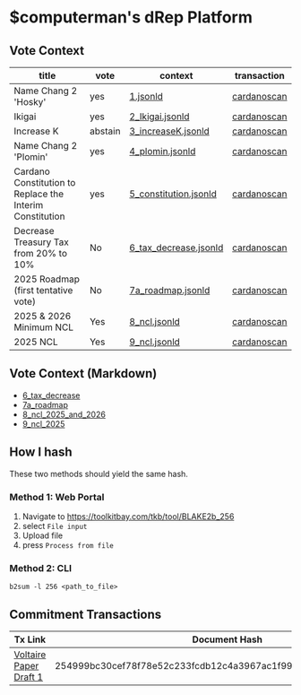 
# $computerman's dRep Platform

## Vote Context

| title                 | vote      | context                                                                          | transaction                                                                                                                   |
| -----                 | ----      | -------                                                                          | -----------                                                                                                                   |
| Name Chang 2 'Hosky'  | yes       | [1.jsonld](https://github.com/willpiam/drep/blob/master/vote_context/1.jsonld)               | [cardanoscan](https://cardanoscan.io/vote/a3e6d4ef0570bf6db0e4d926b1583b920fae55e16f467adb4faba4da9530238f)  |
| Ikigai                | yes       | [2_Ikigai.jsonld](https://github.com/willpiam/drep/blob/master/vote_context/2_Ikigai.jsonld)        | [cardanoscan](https://cardanoscan.io/vote/897b19c9c0d28adc75d560ac874f819c0c8b4bd050961b7b2c9f973ecf6b488b)  |
| Increase K            | abstain   | [3_increaseK.jsonld](https://github.com/willpiam/drep/blob/master/vote_context/3_increaseK.jsonld)     | [cardanoscan](https://cardanoscan.io/vote/8b9903e6a22933b6d987f1016e9613da85693e314df8ea8d28f3f761b75a407f)  |
| Name Chang 2 'Plomin' | yes       | [4_plomin.jsonld](https://github.com/willpiam/drep/blob/master/vote_context/4_plomin.jsonld)     | [cardanoscan](https://cardanoscan.io/vote/e8fa84db4ee42927c33a3aa3bec2bd4680aa1ffdd1da526151d50a24a53d4b0d)  |
| Cardano Constitution to Replace the Interim Constitution | yes | [5_constitution.jsonld](https://github.com/willpiam/drep/blob/master/vote_context/5_constitution.jsonld) | [cardanoscan](https://cardanoscan.io/vote/c6c6a876dbb701c7d955def074b3f4987fa1893d6803b568c8da16582c2bf6bf) |
|Decrease Treasury Tax from 20% to 10%                  | No      | [6_tax_decrease.jsonld](https://github.com/willpiam/drep/blob/master/vote_context/6_tax_decrease.jsonld) | [cardanoscan](https://cardanoscan.io/vote/f5b449599ed527e010f8fc2815c1607ae00d5eac683735b2c355b0012f4bef92)    |
| 2025 Roadmap (first tentative vote)   | No | [7a_roadmap.jsonld](https://github.com/willpiam/drep/blob/master/vote_context/7a_roadmap.jsonld) | [cardanoscan](https://cardanoscan.io/vote/43b5f6911416f535f38a1b78800e2b35ce3676449ee3b990e6e584c717779631)
| 2025 & 2026 Minimum NCL | Yes | [8_ncl.jsonld](https://github.com/willpiam/drep/blob/master/vote_context/8_ncl.jsonld) | [cardanoscan](https://cardanoscan.io/vote/2e8b7b3bec08faf5d2cacba70372c7919ff1083127da9b7bd77b6d8df5847183)
| 2025 NCL | Yes | [9_ncl.jsonld](https://github.com/willpiam/drep/blob/master/vote_context/9_ncl.jsonld) | [cardanoscan](https://cardanoscan.io/vote/2c5a12f4b61e9b24891a3d3bcaecb31ce13e82da05c94a9e28e3cc959512d643) |

## Vote Context (Markdown)

- [6_tax_decrease](https://github.com/willpiam/drep/blob/master/vote_context/markdown/6_tax_decrease.md)
- [7a_roadmap](https://github.com/willpiam/drep/blob/master/vote_context/markdown/7a_roadmap.md)
- [8_ncl_2025_and_2026](https://github.com/willpiam/drep/blob/master/vote_context/markdown/8_ncl_2025_and_2026.md)
- [9_ncl_2025](https://github.com/willpiam/drep/blob/master/vote_context/markdown/9_ncl_2025.md)

## How I hash 

These two methods should yield the same hash.

### Method 1: Web Portal

1. Navigate to https://toolkitbay.com/tkb/tool/BLAKE2b_256
2. select `File input`
3. Upload file
4. press `Process from file`


### Method 2: CLI

    b2sum -l 256 <path_to_file>

## Commitment Transactions

| Tx Link | Document Hash |
| ------- | ------------- |
| [Voltaire Paper Draft 1](https://adastat.net/transactions/beca42f91b669045bfc44c9f949dce8e11d7665aafa8c1aa5b5c4eeb6914df3e) | 254999bc30cef78f78e52c233fcdb12c4a3967ac1f99c27863f513f728f61d1d |